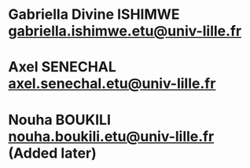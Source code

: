 # Gabriella Divine ISHIMWE gabriella.ishimwe.etu@univ-lille.fr
# Axel SENECHAL axel.senechal.etu@univ-lille.fr
# Nouha BOUKILI nouha.boukili.etu@univ-lille.fr (Added later)